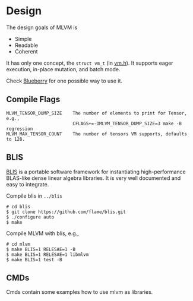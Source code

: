 # Design

The design goals of MLVM is
* Simple
* Readable
* Coherent

It has only one concept, the `struct vm_t` (in [vm.h](include/vm.h)). It
supports eager execution, in-place mutation, and batch mode.

Check [Blueberry](https://github.com/xiejw/blueberry) for one possible way to
use it.

## Compile Flags

```
MLVM_TENSOR_DUMP_SIZE    The number of elements to print for Tensor, e.g.,
                         CFLAGS+=-DMLVM_TENSOR_DUMP_SIZE=3 make -B regression
MLVM_MAX_TENSOR_COUNT    The number of tensors VM supports, defaults to 128.
```

## BLIS

[BLIS](https://github.com/flame/blis) is a portable software framework for
instantiating high-performance BLAS-like dense linear algebra libraries. It is
very well documented and easy to integrate.

Compile blis in `../blis`

```
# cd blis
$ git clone https://github.com/flame/blis.git
$ ./configure auto
$ make
```

Compile MLVM with blis, e.g.,

```
# cd mlvm
$ make BLIS=1 RELESAE=1 -B
$ make BLIS=1 RELESAE=1 libmlvm
$ make BLIS=1 test -B
```

## CMDs

Cmds contain some examples how to use mlvm as libraries.
